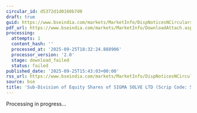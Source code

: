 ```yaml
---
circular_id: d5372d1d0160b7d0
draft: true
guid: https://www.bseindia.com/markets/MarketInfo/DispNoticesNCirculars.aspx?Noticeid={9FF0FABA-6996-4480-B84F-28486CBAA629}&noticeno=20250925-63&dt=09/25/2025&icount=63&totcount=65&flag=0
pdf_url: https://www.bseindia.com/markets/MarketInfo/DownloadAttach.aspx?id=20250925-63&attachedId=
processing:
  attempts: 1
  content_hash: ''
  processed_at: '2025-09-25T18:32:24.888906'
  processor_version: '2.0'
  stage: download_failed
  status: failed
published_date: '2025-09-25T15:43:03+00:00'
rss_url: https://www.bseindia.com/markets/MarketInfo/DispNoticesNCirculars.aspx?Noticeid={9FF0FABA-6996-4480-B84F-28486CBAA629}&noticeno=20250925-63&dt=09/25/2025&icount=63&totcount=65&flag=0
source: bse
title: 'Sub-Division of Equity Shares of SIGMA SOLVE LTD (Scrip Code: 543917).'
---
```


Processing in progress...